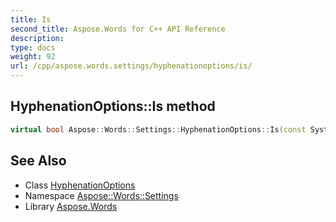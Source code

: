 ```yaml
---
title: Is
second_title: Aspose.Words for C++ API Reference
description: 
type: docs
weight: 92
url: /cpp/aspose.words.settings/hyphenationoptions/is/
---
```

## HyphenationOptions::Is method




```cpp
virtual bool Aspose::Words::Settings::HyphenationOptions::Is(const System::TypeInfo &target) const override
```

## See Also

* Class [HyphenationOptions](../)
* Namespace [Aspose::Words::Settings](../../)
* Library [Aspose.Words](../../../)
